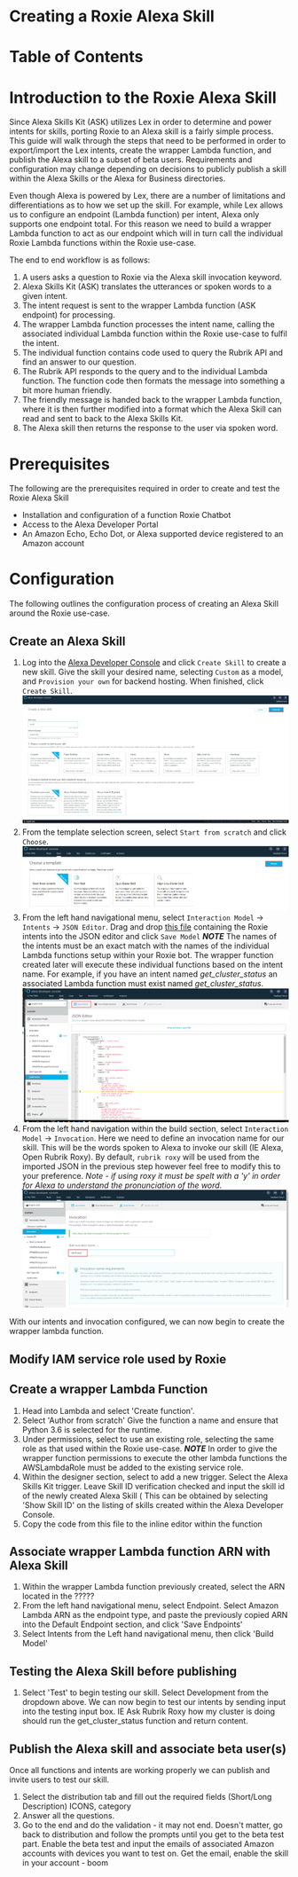# Creating a Roxie Alexa Skill

# Table of Contents

# Introduction to the Roxie Alexa Skill

Since Alexa Skills Kit (ASK) utilizes Lex in order to determine and power intents for skills, porting Roxie to an Alexa skill is a fairly simple process. This guide will walk through the steps that need to be performed in order to export/import the Lex intents, create the wrapper Lambda function, and publish the Alexa skill to a subset of beta users. Requirements and configuration may change depending on decisions to publicly publish a skill within the Alexa Skills or the Alexa for Business directories.

Even though Alexa is powered by Lex, there are a number of limitations and differentiations as to how we set up the skill. For example, while Lex allows us to configure an endpoint (Lambda function) per intent, Alexa only supports one endpoint total. For this reason we need to build a wrapper Lambda function to act as our endpoint which will in turn call the individual Roxie Lambda functions within the Roxie use-case.  

The end to end workflow is as follows:

1. A users asks a question to Roxie via the Alexa skill invocation keyword.
1. Alexa Skills Kit (ASK) translates the utterances or spoken words to a given intent.
1. The intent request is sent to the wrapper Lambda function (ASK endpoint) for processing.
1. The wrapper Lambda function processes the intent name, calling the associated individual Lambda function within the Roxie use-case to fulfil the intent.
1. The individual function contains code used to query the Rubrik API and find an answer to our question.
1. The Rubrik API responds to the query and to the individual Lambda function. The function code then formats the message into something a bit more human friendly.
1. The friendly message is handed back to the wrapper Lambda function, where it is then further modified into a format which the Alexa Skill can read and sent to back to the Alexa Skills Kit.
1. The Alexa skill then returns the response to the user via spoken word.

# Prerequisites

The following are the prerequisites required in order to create and test the Roxie Alexa Skill

* Installation and configuration of a function Roxie Chatbot
* Access to the Alexa Developer Portal
* An Amazon Echo, Echo Dot, or Alexa supported device registered to an Amazon account

# Configuration

The following outlines the configuration process of creating an Alexa Skill around the Roxie use-case.

## Create an Alexa Skill

1. Log into the [Alexa Developer Console](https://developer.amazon.com/alexa/console/ask) and click `Create Skill` to create a new skill. Give the skill your desired name, selecting `Custom` as a model, and `Provision your own` for backend hosting. When finished, click `Create Skill`.
![](images/create-alexa-skill.png)
1. From the template selection screen, select `Start from scratch` and click `Choose`.
![](images/choose-template.png)
1. From the left hand navigational menu, select `Interaction Model` -> `Intents` -> `JSON Editor`. Drag and drop [this file](ask/intents.json) containing the Roxie intents into the JSON editor and click `Save Model`
***NOTE*** The names of the intents must be an exact match with the names of the individual Lambda functions setup within your Roxie bot. The wrapper function created later will execute these individual functions based on the intent name. For example, if you have an intent named *get_cluster_status* an associated Lambda function must exist named *get_cluster_status*.
![](images/import-json.png)
1. From the left hand navigation within the build section, select `Interaction Model` -> `Invocation`. Here we need to define an invocation name for our skill. This will be the words spoken to Alexa to invoke our skill (IE Alexa, Open Rubrik Roxy). By default, `rubrik roxy` will be used from the imported JSON in the previous step however feel free to modify this to your preference. *Note - if using roxy it must be spelt with a 'y' in order for Alexa to understand the pronunciation of the word.*
![](images/invocation-naming.png)

With our intents and invocation configured, we can now begin to create the wrapper lambda function.  

## Modify IAM service role used by Roxie

## Create a wrapper Lambda Function

1. Head into Lambda and select 'Create function'.
1. Select 'Author from scratch'  Give the function a name and ensure that Python 3.6 is selected for the runtime.
1. Under permissions, select to use an existing role, selecting the same role as that used within the Roxie use-case.
***NOTE*** In order to give the wrapper function permissions to execute the other lambda functions the AWSLambdaRole must be added to the existing service role.
1. Within the designer section, select to add a new trigger. Select the Alexa Skills Kit trigger.  Leave Skill ID verification checked and input the skill id of the newly created Alexa Skill ( This can be obtained by selecting 'Show Skill ID' on the listing of skills created within the Alexa Developer Console.
1. Copy the code from this file to the inline editor within the function

## Associate wrapper Lambda function ARN with Alexa Skill

1. Within the wrapper Lambda function previously created, select the ARN located in the ?????
1. From the left hand navigational menu, select Endpoint.  Select Amazon Lambda ARN as the endpoint type, and paste the previously copied ARN into the Default Endpoint section, and click 'Save Endpoints'
1. Select Intents from the Left hand navigational menu, then click 'Build Model'

## Testing the Alexa Skill before publishing

1. Select 'Test' to begin testing our skill.  Select Development from the dropdown above.  We can now begin to test our intents by sending input into the testing input box. IE Ask Rubrik Roxy how my cluster is doing should run the get_cluster_status function and return content.

## Publish the Alexa skill and associate beta user(s)

Once all functions and intents are working properly we can publish and invite users to test our skill.

1. Select the distribution tab and fill out the required fields (Short/Long Description) ICONS, category
1. Answer all the questions.
1. Go to the end and do the validation - it may not end.  Doesn't matter, go back to distribution and follow the prompts until you get to the beta test part.  Enable the beta test and input the emails of associated Amazon accounts with devices you want to test on.  Get the email, enable the skill in your account - boom